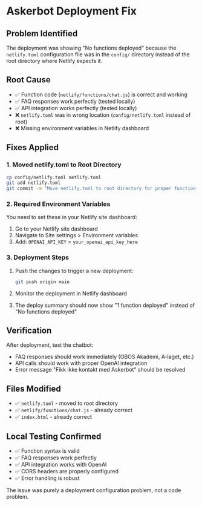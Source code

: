 # Askerbot Deployment Fix

## Problem Identified
The deployment was showing "No functions deployed" because the `netlify.toml` configuration file was in the `config/` directory instead of the root directory where Netlify expects it.

## Root Cause
- ✅ Function code (`netlify/functions/chat.js`) is correct and working
- ✅ FAQ responses work perfectly (tested locally)
- ✅ API integration works perfectly (tested locally)
- ❌ `netlify.toml` was in wrong location (`config/netlify.toml` instead of root)
- ❌ Missing environment variables in Netlify dashboard

## Fixes Applied

### 1. Moved netlify.toml to Root Directory
```bash
cp config/netlify.toml netlify.toml
git add netlify.toml
git commit -m "Move netlify.toml to root directory for proper function deployment"
```

### 2. Required Environment Variables
You need to set these in your Netlify site dashboard:

1. Go to your Netlify site dashboard
2. Navigate to Site settings > Environment variables
3. Add: `OPENAI_API_KEY` = `your_openai_api_key_here`

### 3. Deployment Steps
1. Push the changes to trigger a new deployment:
   ```bash
   git push origin main
   ```

2. Monitor the deployment in Netlify dashboard
3. The deploy summary should now show "1 function deployed" instead of "No functions deployed"

## Verification
After deployment, test the chatbot:
- FAQ responses should work immediately (OBOS Akademi, A-laget, etc.)
- API calls should work with proper OpenAI integration
- Error message "Fikk ikke kontakt med Askerbot" should be resolved

## Files Modified
- ✅ `netlify.toml` - moved to root directory
- ✅ `netlify/functions/chat.js` - already correct
- ✅ `index.html` - already correct

## Local Testing Confirmed
- ✅ Function syntax is valid
- ✅ FAQ responses work perfectly
- ✅ API integration works with OpenAI
- ✅ CORS headers are properly configured
- ✅ Error handling is robust

The issue was purely a deployment configuration problem, not a code problem.
